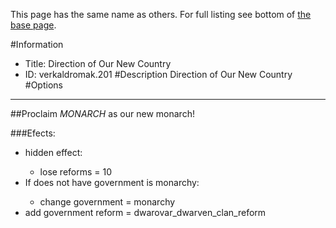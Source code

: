 This page has the same name as others. For full listing see bottom of [the base page](direction_of_our_new_country.md).

#Information
 - Title: Direction of Our New Country
 - ID: verkaldromak.201
#Description
Direction of Our New Country
#Options

___
##Proclaim $MONARCH$ as our new monarch!

###Efects:<ul><li>hidden effect:</li><ul><li>lose reforms = 10</li></ul><li>If does not have government is monarchy:</li><ul><li>change government = monarchy</li></ul><li>add government reform = dwarovar_dwarven_clan_reform</li></ul>
